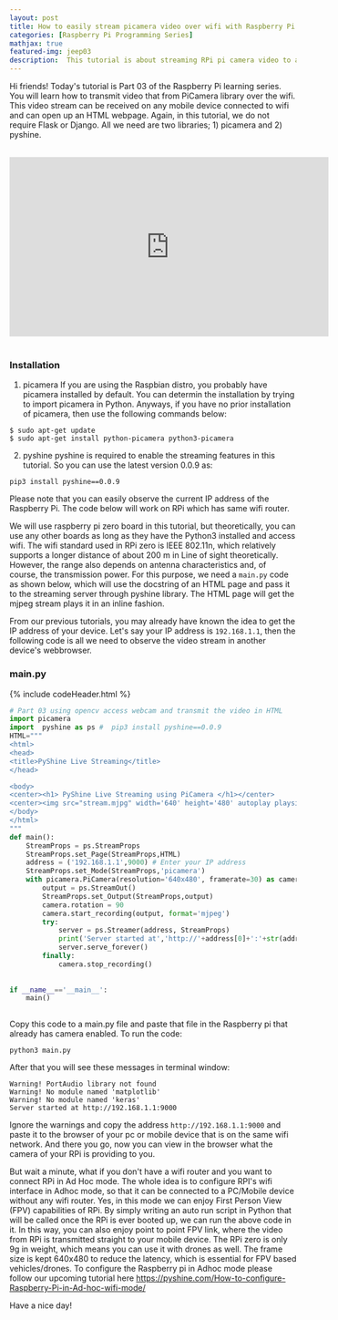 ```yaml
---
layout: post
title: How to easily stream picamera video over wifi with Raspberry Pi
categories: [Raspberry Pi Programming Series]
mathjax: true
featured-img: jeep03
description:  This tutorial is about streaming RPi pi camera video to an HTML page without Flask
---
```


Hi friends! Today's tutorial is Part 03 of the Raspberry Pi learning series. You will learn how to transmit video that from PiCamera library over the wifi. This video stream can be received on any mobile device connected to wifi and can open up an HTML webpage. 
Again, in this tutorial, we do not require Flask or Django. All we need are two libraries; 1) picamera and 2) pyshine.

<br>
<div align="center">
<iframe width="560" height="315" src="https://www.youtube.com/embed/WJO_oHA75M0" title="YouTube video player" frameborder="0" allow="accelerometer; autoplay; clipboard-write; encrypted-media; gyroscope; picture-in-picture" allowfullscreen></iframe>
</div>
<br>

### Installation 
1) picamera
If you are using the Raspbian distro, you probably have picamera installed by default. 
You can determin the installation by trying to import picamera in Python. Anyways, if you have no prior installation of picamera, then
use the following commands below:

```
$ sudo apt-get update
$ sudo apt-get install python-picamera python3-picamera
```

2) pyshine
pyshine is required to enable the streaming features in this tutorial. So you can use the latest version 0.0.9 as:

```pip3 install pyshine==0.0.9```

Please note that you can easily observe the current IP address of the Raspberry Pi. The code below will work on RPi which has same wifi router.

We will use raspberry pi zero board in this tutorial, but theoretically, you can use any other boards as long as they have the Python3 installed and access wifi. The wifi standard used in RPi zero is IEEE 802.11n, which relatively supports a longer distance of about 200 m in Line of sight theoretically. However, the range also depends on antenna characteristics and, of course, the transmission power. 
For this purpose, we need a `main.py` code as shown below, which will use the docstring of an HTML page and pass it to the streaming server through pyshine library. 
The HTML page will get the mjpeg stream plays it in an inline fashion.

From our previous tutorials, you may already have known the idea to get the IP address of your device. Let's say your IP address is `192.168.1.1`, then the following code is all we need to observe the video stream in another device's webbrowser.

### main.py
{% include codeHeader.html %}
```python
# Part 03 using opencv access webcam and transmit the video in HTML
import picamera
import  pyshine as ps #  pip3 install pyshine==0.0.9
HTML="""
<html>
<head>
<title>PyShine Live Streaming</title>
</head>

<body>
<center><h1> PyShine Live Streaming using PiCamera </h1></center>
<center><img src="stream.mjpg" width='640' height='480' autoplay playsinline></center>
</body>
</html>
"""
def main():
    StreamProps = ps.StreamProps
    StreamProps.set_Page(StreamProps,HTML)
    address = ('192.168.1.1',9000) # Enter your IP address 
    StreamProps.set_Mode(StreamProps,'picamera')    
    with picamera.PiCamera(resolution='640x480', framerate=30) as camera:
        output = ps.StreamOut()
        StreamProps.set_Output(StreamProps,output)
        camera.rotation = 90
        camera.start_recording(output, format='mjpeg')
        try:
            server = ps.Streamer(address, StreamProps)
            print('Server started at','http://'+address[0]+':'+str(address[1]))
            server.serve_forever()
        finally:
            camera.stop_recording()
   
        
if __name__=='__main__':
    main()
    
```

Copy this code to a main.py file and paste that file in the Raspberry pi that already has camera enabled.
To run the code:

```python3 main.py```

After that you will see these messages in terminal window:

```
Warning! PortAudio library not found
Warning! No module named 'matplotlib'
Warning! No module named 'keras'
Server started at http://192.168.1.1:9000

```
Ignore the warnings and copy the address `http://192.168.1.1:9000` and 
paste it to the browser of your pc or mobile device that is on the same wifi network. And there you go, now you can view in the browser what the camera of 
your RPi is providing to you.

But wait a minute, what if you don't have a wifi router and you want to connect RPi in Ad Hoc mode. 
The whole idea is to configure RPI's wifi interface in Adhoc mode, so that it can be connected to a PC/Mobile device without 
any wifi router. Yes, in this mode we can enjoy First Person View (FPV) capabilities of RPi.  By simply writing an auto run script 
in Python that will be called once the RPi is ever booted up, we can run the above code in it. In this way, you can also enjoy 
point to point FPV link, where the video from RPi is transmitted straight to your mobile device.
The RPi zero is only 9g in weight, which means you can use it with drones as well. 
The frame size is kept 640x480 to reduce the latency, which is essential for FPV based vehicles/drones. 
To configure the Raspberry pi in Adhoc mode please follow our upcoming tutorial here https://pyshine.com/How-to-configure-Raspberry-Pi-in-Ad-hoc-wifi-mode/

Have a nice day!







